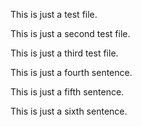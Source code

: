 This is just a test file.

This is just a second test file.

This is just a third test file.

This is just a fourth sentence.

This is just a fifth sentence.

This is just a sixth sentence.